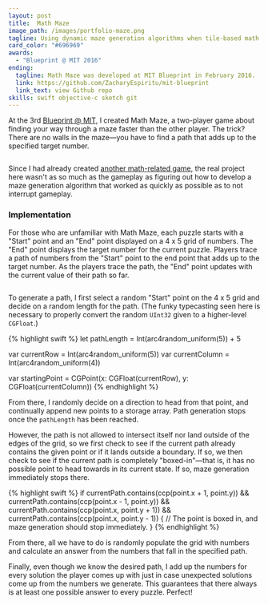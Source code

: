 ```yaml
---
layout: post
title:  Math Maze
image_path: /images/portfolio-maze.png
tagline: Using dynamic maze generation algorithms when tile-based math games aren’t enough
card_color: "#696969"
awards:
  - "Blueprint @ MIT 2016"
ending:
  tagline: Math Maze was developed at MIT Blueprint in February 2016.
  link: https://github.com/ZacharyEspiritu/mit-blueprint
  link_text: view Github repo
skills: swift objective-c sketch git
---
```


At the 3rd [Blueprint @ MIT][blueprint-mit], I created Math Maze, a two-player game about finding your way through a maze faster than the other player. The trick? There are no walls in the maze—you have to find a path that adds up to the specified target number.

<figure class="lazyload" data-expand="-20">
    <img class="responsive-screenshot lazyload" data-src="/images/projects/math-maze/title-screen.png">
</figure>

Since I had already created [another math-related game][math-battle-post], the real project here wasn't as so much as the gameplay as figuring out how to develop a maze generation algorithm that worked as quickly as possible as to not interrupt gameplay.

### Implementation

For those who are unfamiliar with Math Maze, each puzzle starts with a "Start" point and an "End" point displayed on a 4 x 5 grid of numbers. The "End" point displays the target number for the current puzzle. Players trace a path of numbers from the "Start" point to the end point that adds up to the target number. As the players trace the path, the "End" point updates with the current value of their path so far.

<figure class="lazyload" data-expand="-20">
    <img class="responsive-screenshot lazyload" data-src="/images/projects/math-maze/gameplay.png">
</figure>

To generate a path, I first select a random "Start" point on the 4 x 5 grid and decide on a random length for the path. (The funky typecasting seen here is necessary to properly convert the random `UInt32` given to a higher-level `CGFloat`.)

{% highlight swift %}
let pathLength = Int(arc4random_uniform(5)) + 5

var currentRow = Int(arc4random_uniform(5))
var currentColumn = Int(arc4random_uniform(4))

var startingPoint = CGPoint(x: CGFloat(currentRow), y: CGFloat(currentColumn))
{% endhighlight %}

From there, I randomly decide on a direction to head from that point, and continually append new points to a storage array. Path generation stops once the `pathLength` has been reached.

However, the path is not allowed to intersect itself nor land outside of the edges of the grid, so we first check to see if the current path already contains the given point or if it lands outside a boundary. If so, we then check to see if the current path is completely "boxed-in"—that is, it has no possible point to head towards in its current state. If so, maze generation immediately stops there.

{% highlight swift %}
if currentPath.contains(ccp(point.x + 1, point.y)) &&
   currentPath.contains(ccp(point.x - 1, point.y)) &&
   currentPath.contains(ccp(point.x, point.y + 1)) &&
   currentPath.contains(ccp(point.x, point.y - 1)) {
    // The point is boxed in, and maze generation should stop immediately.
}
{% endhighlight %}

From there, all we have to do is randomly populate the grid with numbers and calculate an answer from the numbers that fall in the specified path.

Finally, even though we know the desired path, I add up the numbers for every solution the player comes up with just in case unexpected solutions come up from the numbers we generate. This guarantees that there always is at least one possible answer to every puzzle. Perfect!

[blueprint-mit]: https://blueprint.hackmit.org/
[math-battle-post]: /project/math-battle
